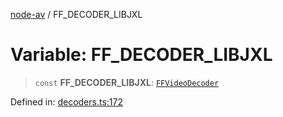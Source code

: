 [node-av](../globals.md) / FF\_DECODER\_LIBJXL

# Variable: FF\_DECODER\_LIBJXL

> `const` **FF\_DECODER\_LIBJXL**: [`FFVideoDecoder`](../type-aliases/FFVideoDecoder.md)

Defined in: [decoders.ts:172](https://github.com/seydx/av/blob/f8631fc881b394300b1479f511d55cf1c370a87f/src/constants/decoders.ts#L172)
